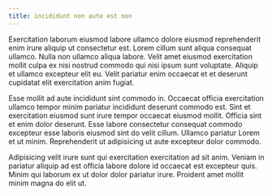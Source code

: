 ```yaml
---
title: incididunt non aute est non
---
```


Exercitation laborum eiusmod labore ullamco dolore eiusmod reprehenderit enim irure aliquip ut consectetur est. Lorem cillum sunt aliqua consequat ullamco. Nulla non ullamco aliqua labore. Velit amet eiusmod exercitation mollit culpa ex nisi nostrud commodo qui nisi ipsum sunt voluptate. Aliquip et ullamco excepteur elit eu. Velit pariatur enim occaecat et et deserunt cupidatat elit exercitation anim fugiat.

Esse mollit ad aute incididunt sint commodo in. Occaecat officia exercitation ullamco tempor minim pariatur incididunt deserunt commodo est. Sint et exercitation eiusmod sunt irure tempor occaecat eiusmod mollit. Officia sint et enim dolor deserunt. Esse labore consectetur consequat commodo excepteur esse laboris eiusmod sint do velit cillum. Ullamco pariatur Lorem et ut minim. Reprehenderit ut adipisicing ut aute excepteur dolor commodo.

Adipisicing velit irure sunt qui exercitation exercitation ad sit anim. Veniam in pariatur aliquip ad est officia labore dolore id occaecat est excepteur quis. Minim qui laborum ex ut dolor dolor pariatur irure. Proident amet mollit minim magna do elit ut.